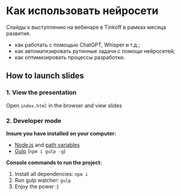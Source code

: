 # Как использовать нейросети

Слайды к выступлению на вебинаре в Tinkoff в рамках месяца развития.

* как работать с помощью ChatGPT, Whisper и т.д.; 
* как автоматизировать рутинные задачи с помощи нейросетей; 
* как оптимизировать процессы разработки.

## How to launch slides
### 1. View the presentation
Open `index.html` in the browser and view slides

### 2. Developer mode

__Insure you have installed on your computer:__

* [Node.js](https://nodejs.org/en/download/) and [path variables](http://stackoverflow.com/questions/8278143/node-js-how-to-run-node-command-from-any-path)
* [Gulp](http://gulpjs.com/) (`npm i gulp -g`)

__Console commands to run the project:__

1. Install all dependenсies: `npm i`
2. Run gulp watcher: `gulp`
3. Enjoy the power :)

